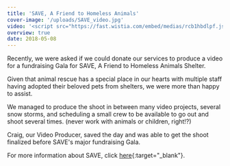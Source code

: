 ```yaml
---
title: 'SAVE, A Friend to Homeless Animals'
cover-image: '/uploads/SAVE_video.jpg'
video: '<script src="https://fast.wistia.com/embed/medias/rcb1hbdlpf.jsonp" async></script><script src="https://fast.wistia.com/assets/external/E-v1.js" async></script><div class="wistia_responsive_padding" style="padding:56.25% 0 0 0;position:relative;"><div class="wistia_responsive_wrapper" style="height:100%;left:0;position:absolute;top:0;width:100%;"><div class="wistia_embed wistia_async_rcb1hbdlpf videoFoam=true" style="height:100%;position:relative;width:100%"><div class="wistia_swatch" style="height:100%;left:0;opacity:0;overflow:hidden;position:absolute;top:0;transition:opacity 200ms;width:100%;"><img src="https://fast.wistia.com/embed/medias/rcb1hbdlpf/swatch" style="filter:blur(5px);height:100%;object-fit:contain;width:100%;" alt="" onload="this.parentNode.style.opacity=1;" /></div></div></div></div>'
overview: true
date: 2018-05-08
---
```


Recently, we were asked if we could donate our services to produce a video for a fundraising Gala for SAVE, A Friend to Homeless Animals Shelter.

Given that animal rescue has a special place in our hearts with multiple staff having adopted their beloved pets from shelters, we were more than happy to assist.

We managed to produce the shoot in between many video projects, several snow storms, and scheduling a small crew to be available to go out and shoot several times. (never work with animals or children, right!?)

Craig, our Video Producer, saved the day and was able to get the shoot finalized before SAVE's major fundraising Gala.

For more information about SAVE, click
[here](https://savehomelessanimals.org/){:target="\_blank"}.
